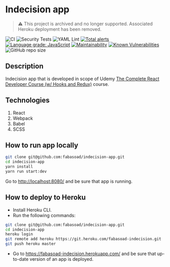 # Indecision app

> :warning: This project is archived and no longer supported. Associated Heroku deployment has been removed.

![CI](https://github.com/fabasoad/indecision-app/workflows/CI/badge.svg) ![Security Tests](https://github.com/fabasoad/indecision-app/workflows/Security%20Tests/badge.svg) ![YAML Lint](https://github.com/fabasoad/indecision-app/workflows/YAML%20Lint/badge.svg) [![Total alerts](https://img.shields.io/lgtm/alerts/g/fabasoad/indecision-app.svg?logo=lgtm&logoWidth=18)](https://lgtm.com/projects/g/fabasoad/indecision-app/alerts/) [![Language grade: JavaScript](https://img.shields.io/lgtm/grade/javascript/g/fabasoad/indecision-app.svg?logo=lgtm&logoWidth=18)](https://lgtm.com/projects/g/fabasoad/indecision-app/context:javascript) [![Maintainability](https://api.codeclimate.com/v1/badges/b4121503ccd8561e1fc5/maintainability)](https://codeclimate.com/github/fabasoad/indecision-app/maintainability) [![Known Vulnerabilities](https://snyk.io/test/github/fabasoad/indecision-app/badge.svg)](https://snyk.io/test/github/fabasoad/indecision-app) ![GitHub repo size](https://img.shields.io/github/repo-size/fabasoad/indecision-app)

## Description

Indecision app that is developed in scope of Udemy [The Complete React Developer Course (w/ Hooks and Redux)](https://www.udemy.com/course/react-2nd-edition/) course.

## Technologies

1. React
1. Webpack
1. Babel
1. SCSS

## How to run app locally

```bash
git clone git@github.com:fabasoad/indecision-app.git
cd indecision-app
yarn install
yarn run start:dev
```

Go to <http://localhost:8080/> and be sure that app is running.

## How to deploy to Heroku

- Install Heroku CLI.
- Run the following commands:

```bash
git clone git@github.com:fabasoad/indecision-app.git
cd indecision-app
heroku login
git remote add heroku https://git.heroku.com/fabasoad-indecision.git
git push heroku master
```

- Go to <https://fabasoad-indecision.herokuapp.com/> and be sure that up-to-date version of an app is deployed.
